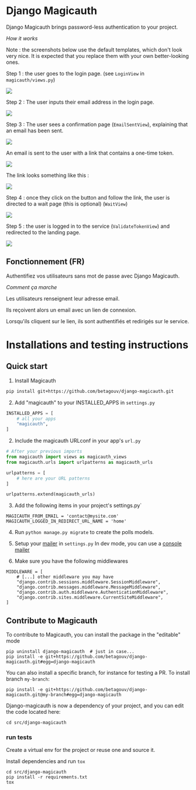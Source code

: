 # Django Magicauth

Django Magicauth brings password-less authentication to your project.

*How it works*

Note : the screenshots below use the default templates, which don't look very nice. It is expected that you replace them with your own better-looking ones.

Step 1 : the user goes to the login page. (see `LoginView` in `magicauth/views.py`)

<kbd><img src="https://user-images.githubusercontent.com/911434/86135682-74ed2180-baeb-11ea-9d0c-cd18d05857c7.png" /></kbd>


Step 2 : The user inputs their email address in the login page.

<kbd><img src="https://user-images.githubusercontent.com/911434/86130756-efff0980-bae4-11ea-8df7-9fe183a6d5dd.png" /></kbd>


Step 3 : The user sees a confirmation page (`EmailSentView`), explaining that an email has been sent.

<kbd><img src="https://user-images.githubusercontent.com/911434/86130765-f2f9fa00-bae4-11ea-88b9-c74e2b791fff.png" /></kbd>

An email is sent to the user with a link that contains a one-time token.

<kbd><img src="https://user-images.githubusercontent.com/911434/86136856-d6fa5680-baec-11ea-833f-696968cb762f.png" /></kbd>


The link looks something like this :

<kbd><img src="https://user-images.githubusercontent.com/911434/86130775-f8574480-bae4-11ea-9158-a06cdcb29e8b.png" /></kbd>


Step 4 : once they click on the button and follow the link, the user is directed to a wait page (this is optional) (`WaitView`)

<kbd><img src="https://user-images.githubusercontent.com/911434/86130782-fbeacb80-bae4-11ea-8d7e-4ff9a42ae5ed.png" /></kbd>

Step 5 : the user is logged in to the service (`ValidateTokenView`) and redirected to the landing page.

<kbd><img src="https://user-images.githubusercontent.com/911434/86133987-5be37100-bae9-11ea-844a-97ba5de5722d.png" /></kbd>




## Fonctionnement (FR)

Authentifiez vos utilisateurs sans mot de passe avec Django Magicauth.

*Comment ça marche*

Les utilisateurs renseignent leur adresse email.

Ils reçoivent alors un email avec un lien de connexion.

Lorsqu'ils cliquent sur le lien, ils sont authentifiés et redirigés sur le service.


# Installations and testing instructions

## Quick start

1. Install Magicauth
```sh
pip install git+https://github.com/betagouv/django-magicauth.git
```

2. Add "magicauth" to your INSTALLED_APPS in `settings.py`
```python
INSTALLED_APPS = [
    # all your apps
    "magicauth",
]
```

2. Include the magicauth URLconf in your app's `url.py`
```python
# After your previous imports
from magicauth import views as magicauth_views
from magicauth.urls import urlpatterns as magicauth_urls

urlpatterns = [
    # here are your URL patterns
]

urlpatterns.extend(magicauth_urls)
```

3. Add the following items in your project's settings.py`

```
MAGICAUTH_FROM_EMAIL = 'contact@mysite.com'
MAGICAUTH_LOGGED_IN_REDIRECT_URL_NAME = 'home'
```

4. Run `python manage.py migrate` to create the polls models.

5. Setup your [mailer](https://docs.djangoproject.com/en/2.2/topics/email/#console-backend) in `settings.py`
In dev mode, you can use a [console mailer](https://docs.djangoproject.com/en/2.2/topics/email/#console-backend)

6. Make sure you have the following middlewares
```
MIDDLEWARE = [
    # [...] other middleware you may have
    "django.contrib.sessions.middleware.SessionMiddleware",
    "django.contrib.messages.middleware.MessageMiddleware",
    "django.contrib.auth.middleware.AuthenticationMiddleware",
    "django.contrib.sites.middleware.CurrentSiteMiddleware",
]
```

## Contribute to Magicauth

To contribute to Magicauth, you can install the package in the "editable" mode

```
pip uninstall django-magicauth  # just in case...
pip install -e git+https://github.com/betagouv/django-magicauth.git#egg=django-magicauth
```

You can also install a specific branch, for instance for testing a PR. To install branch `my-branch`:

```
pip install -e git+https://github.com/betagouv/django-magicauth.git@my-branch#egg=django-magicauth
```

Django-magicauth is now a dependency of your project, and you can edit the code located here:

```
cd src/django-magicauth
```

### run tests

Create a virtual env for the project or reuse one and source it.

Install dependencies and run `tox`

```
cd src/django-magicauth
pip install -r requirements.txt
tox
```
